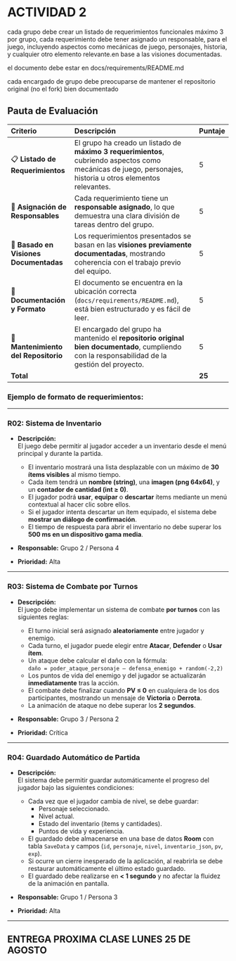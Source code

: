 # ACTIVIDAD 2

cada grupo debe crear un listado de requerimientos funcionales máximo 3 por grupo, cada requerimiento debe tener asignado un responsable, para el juego, incluyendo aspectos como mecánicas de juego, personajes, historia, y cualquier otro elemento relevante.en base a las visiones documentadas.

el documento debe estar en 
docs/requirements/README.md

cada encargado de grupo debe preocuparse de mantener el repositorio original (no el fork) bien documentado


## Pauta de Evaluación

| Criterio | Descripción | Puntaje |
| :--- | :--- | :--- |
| 📋 **Listado de Requerimientos** | El grupo ha creado un listado de **máximo 3 requerimientos**, cubriendo aspectos como mecánicas de juego, personajes, historia u otros elementos relevantes. | 5 |
| 👥 **Asignación de Responsables** | Cada requerimiento tiene un **responsable asignado**, lo que demuestra una clara división de tareas dentro del grupo. | 5 |
| 🧠 **Basado en Visiones Documentadas** | Los requerimientos presentados se basan en las **visiones previamente documentadas**, mostrando coherencia con el trabajo previo del equipo. | 5 |
| 📑 **Documentación y Formato** | El documento se encuentra en la ubicación correcta (`docs/requirements/README.md`), está bien estructurado y es fácil de leer. | 5 |
| 🔄 **Mantenimiento del Repositorio** | El encargado del grupo ha mantenido el **repositorio original bien documentado**, cumpliendo con la responsabilidad de la gestión del proyecto. | 5 |
| **Total** | | **25** |




### Ejemplo de formato de requerimientos:

---

### **R02: Sistema de Inventario**

- **Descripción:**  
  El juego debe permitir al jugador acceder a un inventario desde el menú principal y durante la partida.  
  - El inventario mostrará una lista desplazable con un máximo de **30 ítems visibles** al mismo tiempo.  
  - Cada ítem tendrá un **nombre (string)**, una **imagen (png 64x64)**, y un **contador de cantidad (int ≥ 0)**.  
  - El jugador podrá **usar**, **equipar** o **descartar** ítems mediante un menú contextual al hacer clic sobre ellos.  
  - Si el jugador intenta descartar un ítem equipado, el sistema debe **mostrar un diálogo de confirmación**.  
  - El tiempo de respuesta para abrir el inventario no debe superar los **500 ms en un dispositivo gama media**.  

- **Responsable:** Grupo 2 / Persona 4  
- **Prioridad:** Alta  

---

### **R03: Sistema de Combate por Turnos**

- **Descripción:**  
  El juego debe implementar un sistema de combate **por turnos** con las siguientes reglas:  
  - El turno inicial será asignado **aleatoriamente** entre jugador y enemigo.  
  - Cada turno, el jugador puede elegir entre **Atacar**, **Defender** o **Usar ítem**.  
  - Un ataque debe calcular el daño con la fórmula:  
    `daño = poder_ataque_personaje – defensa_enemigo + random(-2,2)`  
  - Los puntos de vida del enemigo y del jugador se actualizarán **inmediatamente** tras la acción.  
  - El combate debe finalizar cuando **PV ≤ 0** en cualquiera de los dos participantes, mostrando un mensaje de **Victoria** o **Derrota**.  
  - La animación de ataque no debe superar los **2 segundos**.  

- **Responsable:** Grupo 3 / Persona 2  
- **Prioridad:** Crítica  

---

### **R04: Guardado Automático de Partida**

- **Descripción:**  
  El sistema debe permitir guardar automáticamente el progreso del jugador bajo las siguientes condiciones:  
  - Cada vez que el jugador cambia de nivel, se debe guardar:  
    - Personaje seleccionado.  
    - Nivel actual.  
    - Estado del inventario (ítems y cantidades).  
    - Puntos de vida y experiencia.  
  - El guardado debe almacenarse en una base de datos **Room** con tabla `SaveData` y campos (`id`, `personaje`, `nivel`, `inventario_json`, `pv`, `exp`).  
  - Si ocurre un cierre inesperado de la aplicación, al reabrirla se debe restaurar automáticamente el último estado guardado.  
  - El guardado debe realizarse en **< 1 segundo** y no afectar la fluidez de la animación en pantalla.  

- **Responsable:** Grupo 1 / Persona 3  
- **Prioridad:** Alta  
---


## ENTREGA PROXIMA CLASE LUNES 25 DE AGOSTO